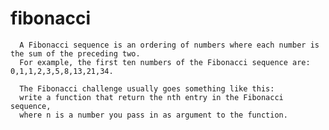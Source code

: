 # fibonacci

	  A Fibonacci sequence is an ordering of numbers where each number is the sum of the preceding two.
	  For example, the first ten numbers of the Fibonacci sequence are: 0,1,1,2,3,5,8,13,21,34.
	  
	  The Fibonacci challenge usually goes something like this: 
	  write a function that return the nth entry in the Fibonacci sequence, 
	  where n is a number you pass in as argument to the function.
	 
